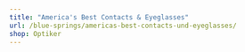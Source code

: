 ```yaml
---
title: "America's Best Contacts & Eyeglasses"
url: /blue-springs/americas-best-contacts-und-eyeglasses/
shop: Optiker
---
```

